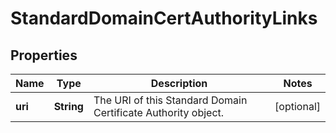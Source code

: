 
# StandardDomainCertAuthorityLinks

## Properties
Name | Type | Description | Notes
------------ | ------------- | ------------- | -------------
**uri** | **String** | The URI of this Standard Domain Certificate Authority object. |  [optional]




